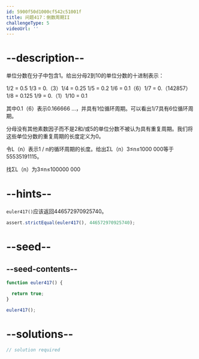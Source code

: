 ```yaml
---
id: 5900f50d1000cf542c51001f
title: 问题417：倒数周期II
challengeType: 5
videoUrl: ''
---
```


# --description--

单位分数在分子中包含1。给出分母2到10的单位分数的十进制表示：

1/2 = 0.5 1/3 = 0.（3）1/4 = 0.25 1/5 = 0.2 1/6 = 0.1（6）1/7 = 0.（142857）1/8 = 0.125 1/9 = 0.（1）1/10 = 0.1

其中0.1（6）表示0.166666 ...，并具有1位循环周期。可以看出1/7具有6位循环周期。

分母没有其他素数因子而不是2和/或5的单位分数不被认为具有重复周期。我们将这些单位分数的重复周期的长度定义为0。

令L（n）表示1 / n的循环周期的长度。给出ΣL（n）3≤n≤1000 000等于55535191115。

找ΣL（n）为3≤n≤100000 000

# --hints--

`euler417()`应该返回446572970925740。

```js
assert.strictEqual(euler417(), 446572970925740);
```

# --seed--

## --seed-contents--

```js
function euler417() {

  return true;
}

euler417();
```

# --solutions--

```js
// solution required
```
